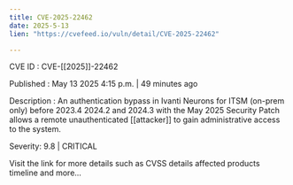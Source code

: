 ```yaml
---
title: CVE-2025-22462
date: 2025-5-13
lien: "https://cvefeed.io/vuln/detail/CVE-2025-22462"

---
```


CVE ID : CVE-[[2025]]-22462

Published :  May 13
2025
4:15 p.m. | 49 minutes ago

Description : An authentication bypass in Ivanti Neurons for ITSM (on-prem only) before 2023.4
2024.2 and 2024.3 with the May 2025 Security Patch allows a remote unauthenticated [[attacker]] to gain administrative access to the system.

Severity: 9.8 | CRITICAL

Visit the link for more details
such as CVSS details
affected products
timeline
and more...

